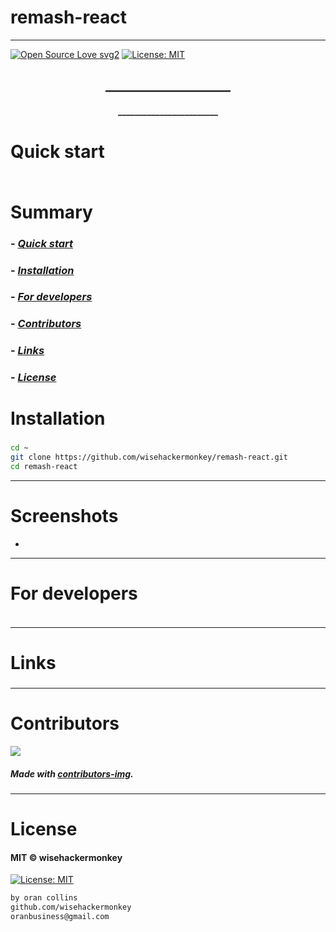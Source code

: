 # remash-react
----
[![Open Source Love svg2](https://badges.frapsoft.com/os/v2/open-source.svg?v=103)](https://github.com/ellerbrock/open-source-badges/)
[![License: MIT](https://img.shields.io/badge/License-MIT-yellow.svg)](https://opensource.org/licenses/MIT)




<h2 align="center">____________________</h2>

<h4 align="center">________________________</h4>










# Quick start
### 
##### 
```bash
``` 











# Summary
### -  *[Quick start](#Quick-start)*
### -  *[Installation](#Installation)*
### -  *[For developers](#For-developers)*
### -  *[Contributors](#Contributors)*
### -  *[Links](#Links)*
### -  *[License](#License)*













 
# Installation
### 
```bash
cd ~
git clone https://github.com/wisehackermonkey/remash-react.git
cd remash-react
```










 -----------------
# Screenshots
- 













-----------------
# For developers
### 
```bash
```












 
---
# Links
### 
### 
### 
### 
### 












 -----------------
# Contributors

[![](https://contrib.rocks/image?repo=wisehackermonkey/remash-react)](https://github.com/wisehackermonkey/remash-react/graphs/contributors)

##### Made with [contributors-img](https://contrib.rocks).

-----------------
# License
#### MIT © wisehackermonkey
[![License: MIT](https://img.shields.io/badge/License-MIT-yellow.svg)](https://opensource.org/licenses/MIT)
```bash
by oran collins
github.com/wisehackermonkey
oranbusiness@gmail.com
```
<!-- 

# Docker
### Build
```bash
cd ~
git clone https://github.com/wisehackermonkey/remash-react.git
cd remash-react
docker build -t wisehackermonkey/remash-react:latest .  
```
### Run
```bash
docker run -it --rm --name wisehackermonkey/remash-react:latest  
```
### Docker-compose
```bash
docker-compose build
docker-compose up 
```
# Publish Docker Image
```bash
docker build -t wisehackermonkey/remash-react:latest .
docker login
docker push wisehackermonkey/remash-react:latest
``` -->
